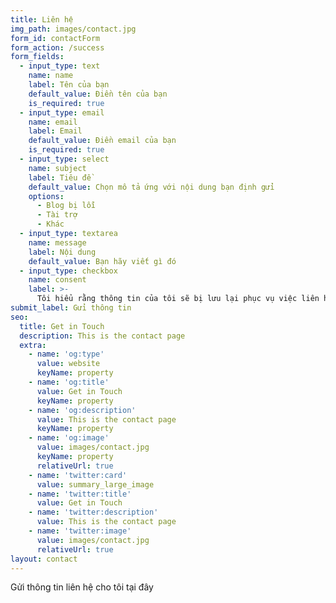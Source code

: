 ```yaml
---
title: Liên hệ
img_path: images/contact.jpg
form_id: contactForm
form_action: /success
form_fields:
  - input_type: text
    name: name
    label: Tên của bạn
    default_value: Điền tên của bạn
    is_required: true
  - input_type: email
    name: email
    label: Email
    default_value: Điền email của bạn
    is_required: true
  - input_type: select
    name: subject
    label: Tiêu đề
    default_value: Chọn mô tả ứng với nội dung bạn định gửi
    options:
      - Blog bị lỗi
      - Tài trợ
      - Khác
  - input_type: textarea
    name: message
    label: Nội dung
    default_value: Bạn hãy viết gì đó
  - input_type: checkbox
    name: consent
    label: >-
      Tôi hiểu rằng thông tin của tôi sẽ bị lưu lại phục vụ việc liên hệ sau này
submit_label: Gửi thông tin
seo:
  title: Get in Touch
  description: This is the contact page
  extra:
    - name: 'og:type'
      value: website
      keyName: property
    - name: 'og:title'
      value: Get in Touch
      keyName: property
    - name: 'og:description'
      value: This is the contact page
      keyName: property
    - name: 'og:image'
      value: images/contact.jpg
      keyName: property
      relativeUrl: true
    - name: 'twitter:card'
      value: summary_large_image
    - name: 'twitter:title'
      value: Get in Touch
    - name: 'twitter:description'
      value: This is the contact page
    - name: 'twitter:image'
      value: images/contact.jpg
      relativeUrl: true
layout: contact
---
```


Gửi thông tin liên hệ cho tôi tại đây
